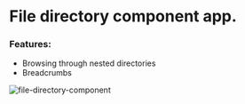 # File directory component app.

### Features:
- Browsing through nested directories
- Breadcrumbs

![file-directory-component](https://github.com/mintaras/file-directory-component/master/src/chrome-capture.gif "file-directory-component")
